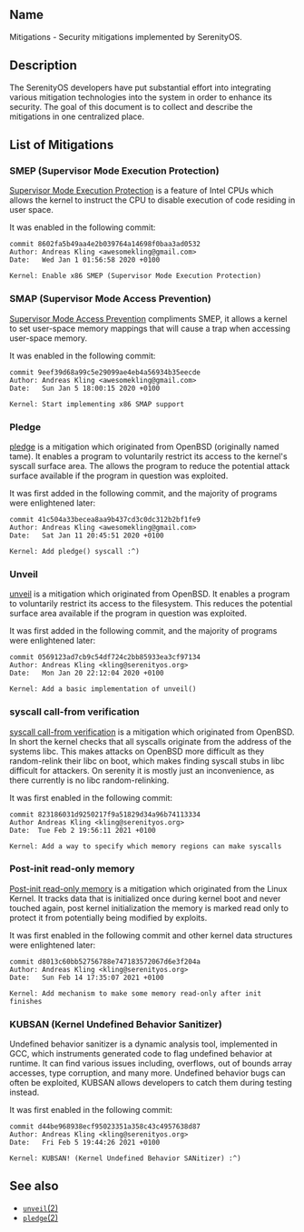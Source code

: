 ## Name

Mitigations - Security mitigations implemented by SerenityOS.

## Description

The SerenityOS developers have put substantial effort into
integrating various mitigation technologies into the system
in order to enhance its security. The goal of this document is
to collect and describe the mitigations in one centralized place.

## List of Mitigations

### SMEP (Supervisor Mode Execution Protection)

[Supervisor Mode Execution Protection](https://software.intel.com/security-software-guidance/best-practices/related-intel-security-features-technologies) is a feature
of Intel CPUs which allows the kernel to instruct the CPU
to disable execution of code residing in user space.

It was enabled in the following commit:
```
commit 8602fa5b49aa4e2b039764a14698f0baa3ad0532
Author: Andreas Kling <awesomekling@gmail.com>
Date:   Wed Jan 1 01:56:58 2020 +0100

Kernel: Enable x86 SMEP (Supervisor Mode Execution Protection)

```

### SMAP (Supervisor Mode Access Prevention)

[Supervisor Mode Access Prevention](https://en.wikipedia.org/wiki/Supervisor_Mode_Access_Prevention) compliments
SMEP, it allows a kernel to set user-space memory mappings
that will cause a trap when accessing user-space memory.

It was enabled in the following commit:

```
commit 9eef39d68a99c5e29099ae4eb4a56934b35eecde
Author: Andreas Kling <awesomekling@gmail.com>
Date:   Sun Jan 5 18:00:15 2020 +0100

Kernel: Start implementing x86 SMAP support
```

### Pledge

[pledge](https://marc.info/?l=openbsd-tech&m=143725996614627&w=2) is a mitigation which originated from OpenBSD (originally named tame).
It enables a program to voluntarily restrict its access to the kernel's syscall
surface area. The allows the program to reduce the potential attack surface
available if the program in question was exploited.

It was first added in the following commit, and the majority of programs were enlightened later:

```
commit 41c504a33becea8aa9b437cd3c0dc312b2bf1fe9
Author: Andreas Kling <awesomekling@gmail.com>
Date:   Sat Jan 11 20:45:51 2020 +0100

Kernel: Add pledge() syscall :^)
```

### Unveil

[unveil](https://lwn.net/Articles/767137/) is a mitigation which originated from OpenBSD.
It enables a program to voluntarily restrict its access to the filesystem.
This reduces the potential surface area available if the program in question was exploited.

It was first added in the following commit, and the majority of programs were enlightened later:

```
commit 0569123ad7cb9c54df724c2bb85933ea3cf97134
Author: Andreas Kling <kling@serenityos.org>
Date:   Mon Jan 20 22:12:04 2020 +0100

Kernel: Add a basic implementation of unveil()
```
### syscall call-from verification

[syscall call-from verification](https://marc.info/?l=openbsd-tech&m=157488907117170&w=2) is
a mitigation which originated from OpenBSD.
In short the kernel checks that all syscalls originate
from the address of the systems libc. This makes attacks
on OpenBSD more difficult as they random-relink their libc
on boot, which makes finding syscall stubs in libc difficult
for attackers. On serenity it is mostly just an inconvenience,
as there currently is no libc random-relinking.

It was first enabled in the following commit:

```
commit 823186031d9250217f9a51829d34a96b74113334
Author Andreas Kling <kling@serenityos.org> 
Date:  Tue Feb 2 19:56:11 2021 +0100

Kernel: Add a way to specify which memory regions can make syscalls
```

### Post-init read-only memory

[Post-init read-only memory](https://lwn.net/Articles/666550/) is
a mitigation which originated from the Linux Kernel.
It tracks data that is initialized once during kernel boot and never
touched again, post kernel initialization the memory is marked
read only to protect it from potentially being modified by exploits.

It was first enabled in the following commit and other kernel data structures were enlightened later:

```
commit d8013c60bb52756788e747183572067d6e3f204a
Author: Andreas Kling <kling@serenityos.org>
Date:   Sun Feb 14 17:35:07 2021 +0100

Kernel: Add mechanism to make some memory read-only after init finishes

```

### KUBSAN (Kernel Undefined Behavior Sanitizer)

Undefined behavior sanitizer is a dynamic analysis tool, implemented in GCC,
which instruments generated code to flag undefined behavior at runtime.
It can find various issues including, overflows, out of bounds array
accesses, type corruption, and many more. Undefined behavior bugs can often
be exploited, KUBSAN allows developers to catch them during testing instead.

It was first enabled in the following commit:
```
commit d44be968938ecf95023351a358c43c4957638d87
Author: Andreas Kling <kling@serenityos.org>
Date:   Fri Feb 5 19:44:26 2021 +0100

Kernel: KUBSAN! (Kernel Undefined Behavior SANitizer) :^)
```

## See also

* [`unveil`(2)](../man2/unveil.md)
* [`pledge`(2)](../man2/pledge.md)
